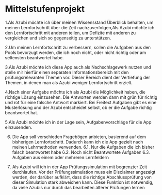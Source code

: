 # Mittelstufenprojekt

1.Als Azubi möchte ich über meinen Wissensstand Überblick behalten, um meinen Lernfortschritt über
die Zeit nachzuverfolgen,Als Azubi möchte ich den Lernfortschritt mit anderen teilen, um Defizite
mit anderen zu vergleichen und sich so gegenseitig zu unterstützen.

2.Um meinen Lernfortschritt zu verbessern, sollen die Aufgaben aus den Pools bevorzugt werden, die
ich noch nicht, oder nicht richtig oder am seltensten beantwortet habe.

3.Als Azubi möchte ich diese App auch als Nachschlagewerk nutzen und stelle mir hierfür einen
separaten Informationsbereich mit den prüfungsrelevanten Themen vor. Dieser Bereich dient der
Vertiefung der Themen, in denen man als Azubi weniger Lernfortschritt erzielt.

4.Nach einer Aufgabe möchte ich als Azubi die Möglichkeit haben, die richtige Lösung einzusehen. Die
Antworten werden dann mit grün für richtig und rot für eine falsche Antwort markiert. Bei Freitext
Aufgaben gibt es eine Musterlösung und der Azubi entscheidet selbst, ob er die Aufgabe richtig
beantwortet hat.

5.Als Azubi möchte ich in der Lage sein, Aufgabenvorschläge für die App einzusenden.

6. Die App soll verschieden Fragebögen anbieten, basierend auf dem bisherigen Lernfortschritt.
   Dadurch kann ich die App gezielt nach meinen Lehrmethoden verwenden. 6.1. Nur die Aufgaben die
   ich bisher falsch beantwortet habe 6.2. Noch nicht Beantwortete Aufgaben 6.3. Aufgaben aus einem
   oder mehreren Lernfeldern

7. Als Azubi will ich in der App Prüfungssimulation mit begrenzter Zeit durchlaufen. Vor der
   Prüfungssimulation muss ein Disclaimer angezeigt werden, der darüber aufklärt, dass die richtige
   Abschlussprüfung von dieser Simulation stark abweichen kann. Diese Funktion ist notwendig, da
   viele Azubis nur durch das bearbeiten älterer Prüfungen lernen